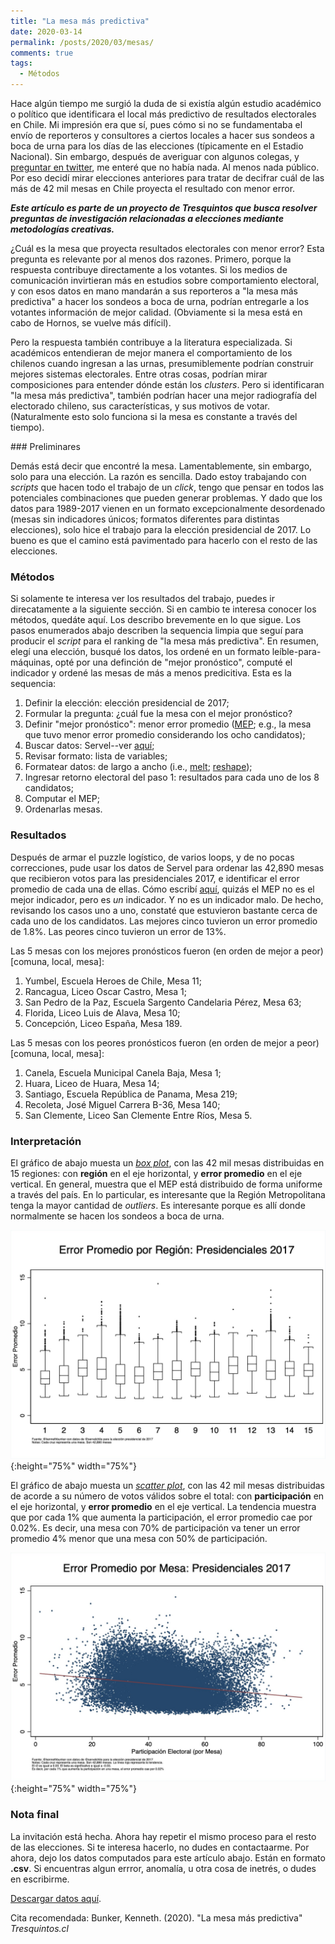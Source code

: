 ```yaml
---
title: "La mesa más predictiva"
date: 2020-03-14
permalink: /posts/2020/03/mesas/
comments: true
tags:
  - Métodos
---
```



Hace algún tiempo me surgió la duda de si existía algún estudio académico o político que identificara el local más predictivo de resultados electorales en Chile. Mi impresión era que sí, pues cómo si no se fundamentaba el envío de reporteros y consultores a ciertos locales a hacer sus sondeos a boca de urna para los días de las elecciones (típicamente en el Estadio Nacional). Sin embargo, después de averiguar con algunos colegas, y [preguntar en twitter](https://twitter.com/kennethbunker/status/1233141683824611328), me enteré que no había nada. Al menos nada público. Por eso decidí mirar elecciones anteriores para tratar de decifrar cuál de las más de 42 mil mesas en Chile proyecta el resultado con menor error.

***Este artículo es parte de un proyecto de Tresquintos que busca resolver preguntas de investigación relacionadas a elecciones mediante metodologías creativas.***

¿Cuál es la mesa que proyecta resultados electorales con menor error? Esta pregunta es relevante por al menos dos razones. Primero, porque la respuesta contribuye directamente a los votantes. Si los medios de comunicación invirtieran más en estudios sobre comportamiento electoral, y con esos datos en mano mandarán a sus reporteros a "la mesa más predictiva" a hacer los sondeos a boca de urna, podrían entregarle a los votantes información de mejor calidad. (Obviamente si la mesa está en cabo de Hornos, se vuelve más difícil).

Pero la respuesta también contribuye a la literatura especializada. Si académicos entendieran de mejor manera el comportamiento de los chilenos cuando ingresan a las urnas, presumiblemente podrían construir mejores sistemas electorales. Entre otras cosas, podrían mirar composiciones para entender dónde están los *clusters*. Pero si identificaran "la mesa más predictiva", también podrían hacer una mejor radiografía del electorado chileno, sus características, y sus motivos de votar. (Naturalmente esto solo funciona si la mesa es constante a través del tiempo).


### Preliminares

Demás está decir que encontré la mesa. Lamentablemente, sin embargo, solo para una elección. La razón es sencilla. Dado estoy trabajando con *scripts* que hacen todo el trabajo de un *click*, tengo que pensar en todos las potenciales combinaciones que pueden generar problemas. Y dado que los datos para 1989-2017 vienen en un formato excepcionalmente desordenado (mesas sin indicadores únicos; formatos diferentes para distintas elecciones), solo hice el trabajo para la elección presidencial de 2017. Lo bueno es que el camino está pavimentado para hacerlo con el resto de las elecciones.


### Métodos

Si solamente te interesa ver los resultados del trabajo, puedes ir direcatamente a la siguiente sección. Si en cambio te interesa conocer los métodos, quedáte aquí. Los describo brevemente en lo que sigue. Los pasos enumerados abajo describen la sequencia limpia que seguí para producir el *script* para el ranking de "la mesa más predictiva". En resumen, elegí una elección, busqué los datos, los ordené en un formato leíble-para-máquinas, opté por una definción de "mejor pronóstico", computé el indicador y ordené las mesas de más a menos predicitiva. Esta es la sequencia:

1. Definir la elección: elección presidencial de 2017;
2. Formular la pregunta: ¿cuál fue la mesa con el mejor pronóstico?  
3. Definir "mejor pronóstico": menor error promedio ([MEP](https://en.wikipedia.org/wiki/Mean_absolute_error); e.g., la mesa que tuvo menor error promedio considerando los ocho candidatos);
4. Buscar datos: Servel--ver [aquí](https://www.servel.cl/elecciones-2017/);
5. Revisar formato: lista de variables;
6. Formatear datos: de largo a ancho (i.e., [melt](https://www.rdocumentation.org/packages/reshape2/versions/1.4.3/topics/melt); [reshape](https://www.stata.com/manuals13/dreshape.pdf));
7. Ingresar retorno electoral del paso 1: resultados para cada uno de los 8 candidatos;
8. Computar el MEP;
9. Ordenarlas mesas.


### Resultados

Después de armar el puzzle logístico, de varios loops, y de no pocas correcciones, pude usar los datos de Servel para ordenar las 42,890 mesas que recibieron votos para las presidenciales 2017, e identificar el error promedio de cada una de ellas. Cómo escribí [aquí](https://twitter.com/kennethbunker/status/1233382284629356548), quizás el MEP no es el mejor indicador, pero es *un* indicador. Y no es un indicador malo. De hecho, revisando los casos uno a uno, constaté que estuvieron bastante cerca de cada uno de los candidatos. Las mejores cinco tuvieron un error promedio de 1.8%. Las peores cinco tuvieron un error de 13%.

Las 5 mesas con los mejores pronósticos fueron (en orden de mejor a peor) [comuna, local, mesa]:

1. Yumbel, Escuela Heroes de Chile, Mesa 11;
2. Rancagua, Liceo Oscar Castro, Mesa 1;
3. San Pedro de la Paz, Escuela Sargento Candelaria Pérez, Mesa 63;
4. Florida, Liceo Luis de Alava, Mesa 10;
5. Concepción, Liceo España, Mesa 189.

Las 5 mesas con los peores pronósticos fueron (en orden de mejor a peor) [comuna, local, mesa]:

1. Canela, Escuela Municipal Canela Baja, Mesa 1;
2. Huara, Liceo de Huara, Mesa 14;
3. Santiago, Escuela República de Panama, Mesa 219;
4. Recoleta, José Miguel Carrera B-36, Mesa 140;
5. San Clemente, Liceo San Clemente Entre Ríos, Mesa 5.


### Interpretación

El gráfico de abajo muesta un [*box plot*](https://en.wikipedia.org/wiki/Box_plot), con las 42 mil mesas distribuidas en 15 regiones: con **región** en el eje horizontal, y **error promedio** en el eje vertical. En general, muestra que el MEP está distribuido de forma uniforme a través del país. En lo particular, es interesante que la Región Metropolitana tenga la mayor cantidad de *outliers*. Es interesante porque es allí donde normalmente se hacen los sondeos a boca de urna.

![bp](/images/boxplot.png){:height="75%" width="75%"}

El gráfico de abajo muesta un [*scatter plot*](https://en.wikipedia.org/wiki/Scatter_plot), con las 42 mil mesas distribuidas de acorde a su número de votos válidos sobre el total: con **participación** en el eje horizontal, y **error promedio** en el eje vertical. La tendencia muestra que por cada 1% que aumenta la participación, el error promedio cae por 0.02%. Es decir, una mesa con 70% de participación va tener un error promedio 4% menor que una mesa con 50% de participación.

![ep](/images/errorpromedio.png){:height="75%" width="75%"}


### Nota final

La invitación está hecha. Ahora hay repetir el mismo proceso para el resto de las elecciones. Si te interesa hacerlo, no dudes en contactaarme. Por ahora, dejo los datos computados para este artículo abajo. Están en formato **.csv**. Si encuentras algun errror, anomalía, u otra cosa de inetrés,  o dudes en escribirme.


[Descargar datos aquí](http://tresquintos.cl/files/mejormesa.csv).

Cita recomendada: Bunker, Kenneth. (2020). "La mesa más predictiva" *Tresquintos.cl*
